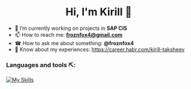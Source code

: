 <h1 align="center"> Hi, I'm Kirill 👋 </h1>

- 🔭 I’m currently working on projects in <strong>SAP CIS</strong>
- 📫 How to reach me: <strong>froznfox4@gmail.com</strong>
- ☎ How to ask me about something: <strong>@froznfox4</strong>
- 📄 Know about my experiences: https://career.habr.com/kirill-taksheev

### Languages and tools ⛏:

[![My Skills](https://skillicons.dev/icons?i=java,kotlin&theme=light)](https://skillicons.dev)
